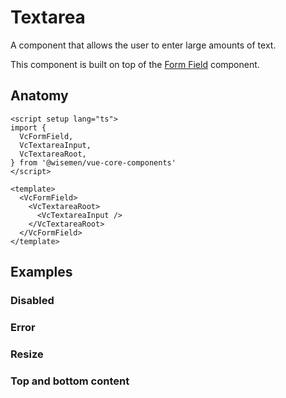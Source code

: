 # Textarea

A component that allows the user to enter large amounts of text.

This component is built on top of the [Form Field](/packages/components/components/form-field/form-field.html) component.

<ComponentPreview name="textarea/examples/main" />

## Anatomy

```vue
<script setup lang="ts">
import {
  VcFormField,
  VcTextareaInput,
  VcTextareaRoot,
} from '@wisemen/vue-core-components'
</script>

<template>
  <VcFormField>
    <VcTextareaRoot>
      <VcTextareaInput />
    </VcTextareaRoot>
  </VcFormField>
</template>
```

<!-- @include: ./textarea-meta.md -->

## Examples

### Disabled

<ComponentPreview name="textarea/examples/disabled" />

### Error

<ComponentPreview name="textarea/examples/error" />

### Resize

<ComponentPreview name="textarea/examples/resize" />

### Top and bottom content

<ComponentPreview name="textarea/examples/top-and-bottom-content" />
